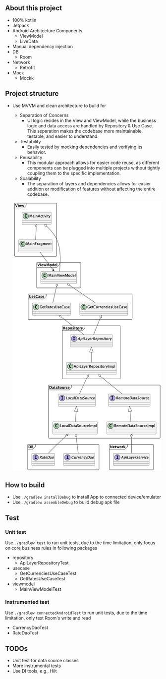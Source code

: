 ## About this project
- 100% kotlin
- Jetpack
- Android Architecture Components
  - ViewModel
  - LiveData
- Manual dependency injection
- DB
  - Room
- Network
  - Retrofit
- Mock
  - Mockk

## Project structure
- Use MVVM and clean architecture to build for
  - Separation of Concerns
    - UI logic resides in the View and ViewModel, while the business logic and data access are handled by Repository & Use Case. This separation makes the codebase more maintainable, testable, and easier to understand.
  - Testability
    - Easily tested by mocking dependencies and verifying its behavior.
  - Reusability
    - This modular approach allows for easier code reuse, as different components can be plugged into multiple projects without tightly coupling them to the specific implementation.
  - Scalability
    - The separation of layers and dependencies allows for easier addition or modification of features without affecting the entire codebase.

  ![image info](./ClassDiagram.png)

## How to build
- Use `./gradlew installDebug` to install App to connected device/emulator
- Use `./gradlew assembleDebug` to build debug apk file

## Test
### Unit test
Use `./gradlew test` to run unit tests, due to the time limitation, only focus on core business rules in following packages
- repository
  - ApiLayerRepositoryTest
- usecase
  - GetCurrenciesUseCaseTest
  - GetRatesUseCaseTest
- viewmodel
  - MainViewModelTest

### Instrumented test
Use `./gradlew connectedAndroidTest` to run unit tests, due to the time limitation, only test Room's write and read
- CurrencyDaoTest
- RateDaoTest

## TODOs
- Unit test for data source classes
- More instrumental tests
- Use DI tools, e.g., Hilt

